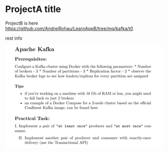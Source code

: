 # ProjectA title
ProjectB is here https://github.com/AndreiRohau/LearnAppB/tree/mq/kafka/t0

rest info

![](kafka-t1-t2.png)
